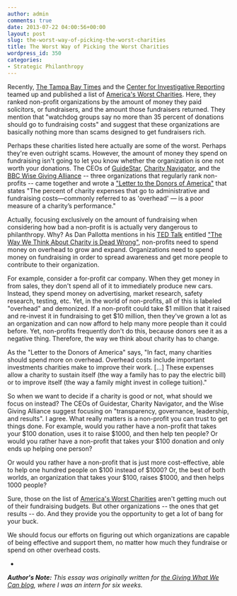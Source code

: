 ```yaml
---
author: admin
comments: true
date: 2013-07-22 04:00:56+00:00
layout: post
slug: the-worst-way-of-picking-the-worst-charities
title: The Worst Way of Picking the Worst Charities
wordpress_id: 350
categories:
- Strategic Philanthropy
---
```


Recently, [The Tampa Bay Times](http://www.tampabay.com/) and the [Center for Investigative Reporting](http://cironline.org/) teamed up and published a list of [America's Worst Charities](http://www.tampabay.com/americas-worst-charities/).  Here, they ranked non-profit organizations by the amount of money they paid solicitors, or fundraisers, and the amount those fundraisers returned.  They mention that "watchdog groups say no more than 35 percent of donations should go to fundraising costs" and suggest that these organizations are basically nothing more than scams designed to get fundraisers rich.

Perhaps these charities listed here actually are some of the worst.  Perhaps they're even outright scams.  However, the amount of money they spend on fundraising isn't going to let you know whether the organization is one not worth your donations.  The CEOs of [GuideStar](http://www.guidestar.org/), [Charity Navigator](http://www.charitynavigator.org/), and the [BBC Wise Giving Alliance](http://www.bbb.org/us/charity/) -- three organizations that regularly rank non-profits -- came together and wrote a ["Letter to the Donors of America"](http://overheadmyth.com/letter-to-the-donors-of-america/) that states "The percent of charity expenses that go to administrative and fundraising costs—commonly referred to as 'overhead' — is a poor measure of a charity’s performance."<!-- more -->

Actually, focusing exclusively on the amount of fundraising when considering how bad a non-profit is is actually very dangerous to philanthropy.  Why?  As Dan Pallotta mentions in his [TED Talk](http://www.youtube.com/watch?v=bfAzi6D5FpM) entitled ["The Way We Think About Charity is Dead Wrong"](http://www.youtube.com/watch?v=bfAzi6D5FpM), non-profits need to spend money on overhead to grow and expand.  Organizations need to spend money on fundraising in order to spread awareness and get more people to contribute to their organization.

For example, consider a for-profit car company.  When they get money in from sales, they don't spend all of it to immediately produce new cars.  Instead, they spend money on advertising, market research, safety research, testing, etc.  Yet, in the world of non-profits, all of this is labeled "overhead" and demonized.  If a non-profit could take $1 million that it raised and re-invest it in fundraising to get $10 million, then they've grown a lot as an organization and can now afford to help many more people than it could before.  Yet, non-profits frequently don't do this, because donors see it as a negative thing.  Therefore, the way we think about charity has to change.

As the "Letter to the Donors of America" says, "In fact, many charities should spend more on overhead.  Overhead costs include important investments charities make to improve their work. [...] These expenses allow a charity to sustain itself (the way a family has to pay the electric bill) or to improve itself (the way a family might invest in college tuition)."




So when we want to decide if a charity is good or not, what should we focus on instead?  The CEOs of Guidestar, Charity Navigator, and the Wise Giving Alliance suggest focusing on "transparency, governance, leadership, and results".  I agree.  What really matters is a non-profit you can trust to get things done.  For example, would you rather have a non-profit that takes your $100 donation, uses it to raise $1000, and then help ten people?  Or would you rather have a non-profit that takes your $100 donation and only ends up helping one person?

Or would you rather have a non-profit that is just more cost-effective, able to help one hundred people on $100 instead of $1000?  Or, the best of both worlds, an organization that takes your $100, raises $1000, and then helps 1000 people?



Sure, those on the list of [America's Worst Charities](http://www.tampabay.com/americas-worst-charities/) aren't getting much out of their fundraising budgets.  But other organizations -- the ones that get results -- do.  And they provide you the opportunity to get a lot of bang for your buck.

We should focus our efforts on figuring out which organizations are capable of being effective and support them, no matter how much they fundraise or spend on other overhead costs.

-

_**Author's Note:** This essay was originally written for [the Giving What We Can blog](http://www.givingwhatwecan.org/blog/2013-07-19/the-worst-way-of-picking-the-worst-charities), where I was an intern for six weeks._
